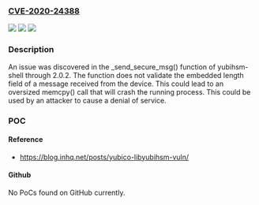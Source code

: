 ### [CVE-2020-24388](https://cve.mitre.org/cgi-bin/cvename.cgi?name=CVE-2020-24388)
![](https://img.shields.io/static/v1?label=Product&message=n%2Fa&color=blue)
![](https://img.shields.io/static/v1?label=Version&message=n%2Fa&color=blue)
![](https://img.shields.io/static/v1?label=Vulnerability&message=n%2Fa&color=brighgreen)

### Description

An issue was discovered in the _send_secure_msg() function of yubihsm-shell through 2.0.2. The function does not validate the embedded length field of a message received from the device. This could lead to an oversized memcpy() call that will crash the running process. This could be used by an attacker to cause a denial of service.

### POC

#### Reference
- https://blog.inhq.net/posts/yubico-libyubihsm-vuln/

#### Github
No PoCs found on GitHub currently.

